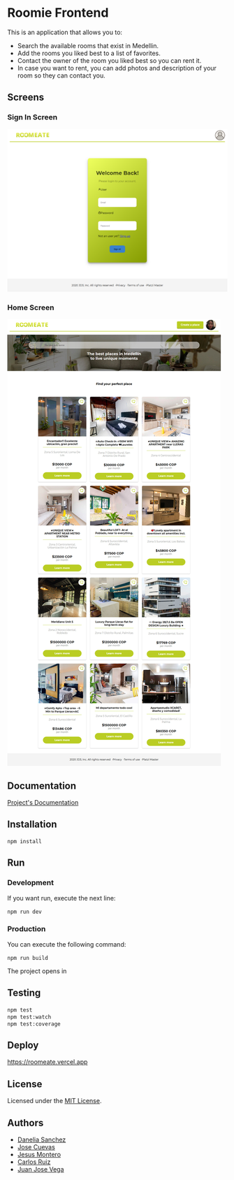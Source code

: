 #  Roomie Frontend

This is an application that allows you to:

* Search the available rooms that exist in Medellin.
* Add the rooms you liked best to a list of favorites.
* Contact the owner of the room you liked best so you can rent it.
* In case you want to rent, you can add photos and description of your room so they can contact you.

## Screens

### Sign In Screen
![Sign In Screen](https://github.com/DJ3-PM/roomie-frontend/blob/master/src/assets/static/Screen-Roomeate-SignIn.png)

### Home Screen
![Home Screen](https://github.com/DJ3-PM/roomie-frontend/blob/master/src/assets/static/Screen-Roomeate-Home.jpg)

## Documentation

[Project's Documentation](https://www.notion.so/rommeate/ROOMEATE-667938234447475eb34e458204eed61e)

## Installation

```
npm install
```

## Run

### Development

If you want run, execute the next line:

```
npm run dev

```

### Production

You can execute the following command:

```
npm run build
```
The project opens in [](http://localhost:8080/)

## Testing

```
npm test
npm test:watch
npm test:coverage
```

## Deploy

https://roomeate.vercel.app

## License
Licensed under the [MIT License](https://github.com/DJ3-PM/roomie-frontend/blob/master/LICENSE).

## Authors

- [Danelia Sanchez](https://github.com/DaneliaSanchz)
- [Jose Cuevas](https://github.com/JoseCrz)
- [Jesus Montero](https://github.com/jesusmonteroads)
- [Carlos Ruiz](https://github.com/CharlyRuizM)
- [Juan Jose Vega](https://github.com/juanjosevega99)
